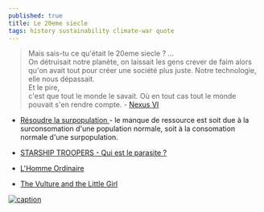 ```yaml
---
published: true
title: Le 20eme siecle
tags: history sustainability climate-war quote
---
```

> Mais sais-tu ce qu'était le 20eme siecle ?  ...   
> On détruisait notre planète, on laissait les gens crever de faim alors qu'on avait tout pour créer une société plus juste. Notre technologie, elle nous dépassait.    
> Et le pire,   
> c'est que tout le monde le savait. Où en tout cas tout le monde pouvait s'en rendre compte. - [Nexus VI](https://youtu.be/yDkGQFsbgtY?list=TLPQMTIxMDIwMjEMEbA2tTHT7g&t=1030)


- [Résoudre la surpopulation ](https://www.youtube.com/watch?v=QbZXSpt0kOM&t=0s) - le manque de ressource est soit due à la surconsomation d'une population normale, soit à la consomation normale d'une surpopulation.


- [STARSHIP TROOPERS - Qui est le parasite ?](https://www.youtube.com/watch?v=RUt_-y6WzxM)
- [L'Homme Ordinaire](https://www.youtube.com/watch?v=pCMDV40reKI&list=LL&index=105)

- [	The Vulture and the Little Girl](https://news.ycombinator.com/item?id=40716917)

[![caption](https://i.redd.it/5a8krfiy3q631.jpg)](https://www.reddit.com/media?url=https%3A%2F%2Fi.redd.it%2F5a8krfiy3q631.jpg)

